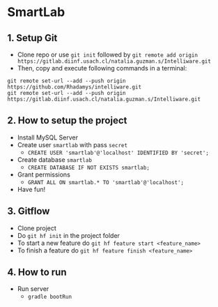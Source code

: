 # SmartLab

## 1. Setup Git
- Clone repo or use `git init` followed by `git remote add origin https://gitlab.diinf.usach.cl/natalia.guzman.s/Intelliware.git`
- Then, copy and execute following commands in a terminal:
```
git remote set-url --add --push origin https://github.com/Rhadamys/intelliware.git
git remote set-url --add --push origin https://gitlab.diinf.usach.cl/natalia.guzman.s/Intelliware.git
```

## 2. How to setup the project
- Install MySQL Server
- Create user `smartlab` with pass `secret`
    - `CREATE USER 'smartlab'@'localhost' IDENTIFIED BY 'secret';`
- Create database `smartlab`
    - `CREATE DATABASE IF NOT EXISTS smartlab;`
- Grant permissions
    - `GRANT ALL ON smartlab.* TO 'smartlab'@'localhost';`
- Have fun!

## 3. Gitflow
- Clone project
- Do `git hf init` in the project folder
- To start a new feature do `git hf feature start <feature_name>`
- To finish a feature do `git hf feature finish <feature_name>`

## 4. How to run
- Run server
    - `gradle bootRun`
